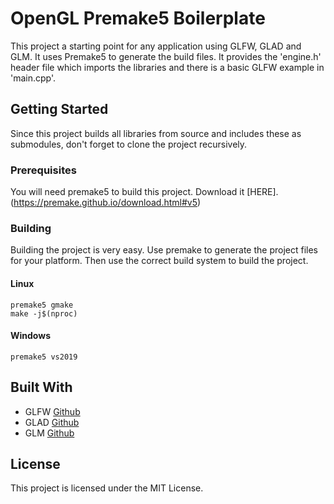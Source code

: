 # OpenGL Premake5 Boilerplate

This project a starting point for any application using GLFW, GLAD and GLM. It uses Premake5 to generate the build files. 
It provides the 'engine.h' header file which imports the libraries and there is a basic GLFW example in 'main.cpp'.

## Getting Started

Since this project builds all libraries from source and includes these as submodules, don't forget to clone the project recursively.

### Prerequisites
You will need premake5 to build this project. Download it [HERE].(https://premake.github.io/download.html#v5)


### Building
Building the project is very easy. Use premake to generate the project files for your platform. Then use the correct build system to build the project.

#### Linux

```
premake5 gmake
make -j$(nproc)
```

#### Windows

```
premake5 vs2019
```

## Built With
- GLFW [Github](https://github.com/glfw/glfw)
- GLAD [Github](https://github.com/Dav1dde/glad)
- GLM  [Github](https://github.com/g-truc/glm)

## License

This project is licensed under the MIT License.
